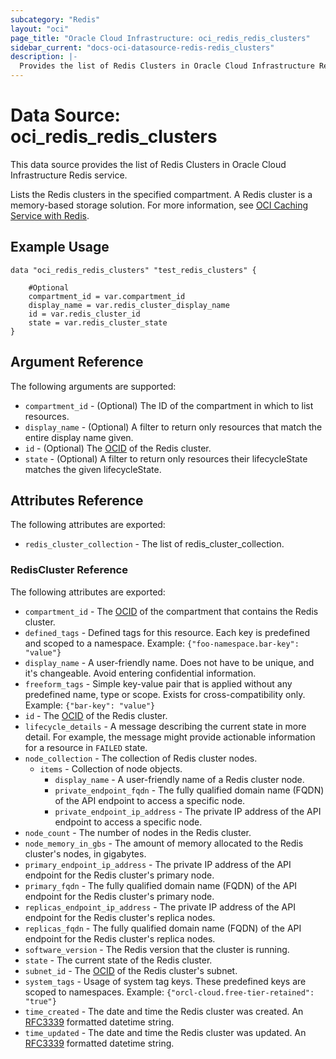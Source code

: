```yaml
---
subcategory: "Redis"
layout: "oci"
page_title: "Oracle Cloud Infrastructure: oci_redis_redis_clusters"
sidebar_current: "docs-oci-datasource-redis-redis_clusters"
description: |-
  Provides the list of Redis Clusters in Oracle Cloud Infrastructure Redis service
---
```


# Data Source: oci_redis_redis_clusters
This data source provides the list of Redis Clusters in Oracle Cloud Infrastructure Redis service.

Lists the Redis clusters in the specified compartment. A Redis cluster is a memory-based storage solution. For more information, see [OCI Caching Service with Redis](https://docs.cloud.oracle.com/iaas/Content/redis/home.htm).


## Example Usage

```hcl
data "oci_redis_redis_clusters" "test_redis_clusters" {

	#Optional
	compartment_id = var.compartment_id
	display_name = var.redis_cluster_display_name
	id = var.redis_cluster_id
	state = var.redis_cluster_state
}
```

## Argument Reference

The following arguments are supported:

* `compartment_id` - (Optional) The ID of the compartment in which to list resources.
* `display_name` - (Optional) A filter to return only resources that match the entire display name given.
* `id` - (Optional) The [OCID](https://docs.cloud.oracle.com/iaas/Content/General/Concepts/identifiers.htm#Oracle) of the Redis cluster.
* `state` - (Optional) A filter to return only resources their lifecycleState matches the given lifecycleState.


## Attributes Reference

The following attributes are exported:

* `redis_cluster_collection` - The list of redis_cluster_collection.

### RedisCluster Reference

The following attributes are exported:

* `compartment_id` - The [OCID](https://docs.cloud.oracle.com/iaas/Content/General/Concepts/identifiers.htm#Oracle) of the compartment that contains the Redis cluster.
* `defined_tags` - Defined tags for this resource. Each key is predefined and scoped to a namespace. Example: `{"foo-namespace.bar-key": "value"}` 
* `display_name` - A user-friendly name. Does not have to be unique, and it's changeable. Avoid entering confidential information.
* `freeform_tags` - Simple key-value pair that is applied without any predefined name, type or scope. Exists for cross-compatibility only. Example: `{"bar-key": "value"}` 
* `id` - The [OCID](https://docs.cloud.oracle.com/iaas/Content/General/Concepts/identifiers.htm#Oracle) of the Redis cluster.
* `lifecycle_details` - A message describing the current state in more detail. For example, the message might provide actionable information for a resource in `FAILED` state.
* `node_collection` - The collection of Redis cluster nodes.
	* `items` - Collection of node objects.
		* `display_name` - A user-friendly name of a Redis cluster node.
		* `private_endpoint_fqdn` - The fully qualified domain name (FQDN) of the API endpoint to access a specific node.
		* `private_endpoint_ip_address` - The private IP address of the API endpoint to access a specific node.
* `node_count` - The number of nodes in the Redis cluster.
* `node_memory_in_gbs` - The amount of memory allocated to the Redis cluster's nodes, in gigabytes.
* `primary_endpoint_ip_address` - The private IP address of the API endpoint for the Redis cluster's primary node.
* `primary_fqdn` - The fully qualified domain name (FQDN) of the API endpoint for the Redis cluster's primary node.
* `replicas_endpoint_ip_address` - The private IP address of the API endpoint for the Redis cluster's replica nodes.
* `replicas_fqdn` - The fully qualified domain name (FQDN) of the API endpoint for the Redis cluster's replica nodes.
* `software_version` - The Redis version that the cluster is running.
* `state` - The current state of the Redis cluster.
* `subnet_id` - The [OCID](https://docs.cloud.oracle.com/iaas/Content/General/Concepts/identifiers.htm#Oracle) of the Redis cluster's subnet.
* `system_tags` - Usage of system tag keys. These predefined keys are scoped to namespaces. Example: `{"orcl-cloud.free-tier-retained": "true"}` 
* `time_created` - The date and time the Redis cluster was created. An [RFC3339](https://datatracker.ietf.org/doc/html/rfc3339) formatted datetime string.
* `time_updated` - The date and time the Redis cluster was updated. An [RFC3339](https://datatracker.ietf.org/doc/html/rfc3339) formatted datetime string.

